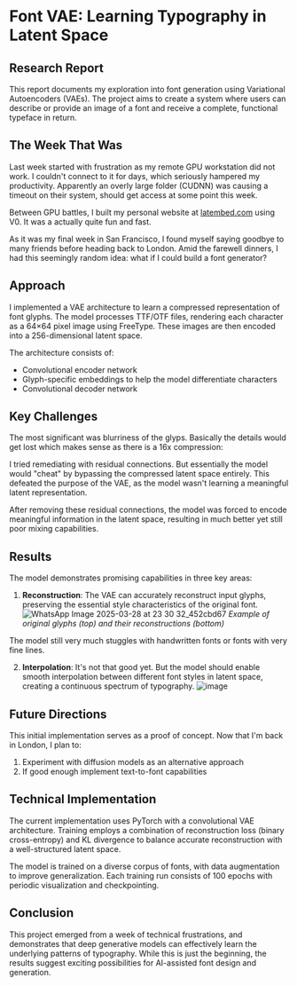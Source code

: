 

# Font VAE: Learning Typography in Latent Space

## Research Report

This report documents my exploration into font generation using Variational Autoencoders (VAEs). The project aims to create a system where users can describe or provide an image of a font and receive a complete, functional typeface in return.

## The Week That Was

Last week started with frustration as my remote GPU workstation did not work. I couldn't connect to it for days, which seriously hampered my productivity. Apparently an overly large folder (CUDNN) was causing a timeout on their system, should get access at some point this week. 

Between GPU battles, I built my personal website at [latembed.com](https://latembed.com/) using V0. It was a actually quite fun and fast.

As it was my final week in San Francisco, I found myself saying goodbye to many friends before heading back to London. Amid the farewell dinners, I had this seemingly random idea: what if I could build a font generator?

## Approach

I implemented a VAE architecture to learn a compressed representation of font glyphs. The model processes TTF/OTF files, rendering each character as a 64×64 pixel image using FreeType. These images are then encoded into a 256-dimensional latent space.

The architecture consists of:
- Convolutional encoder network
- Glyph-specific embeddings to help the model differentiate characters
- Convolutional decoder network

## Key Challenges

The most significant was blurriness of the glyps. Basically the details would get lost which makes sense as there is a 16x compression:

I tried remediating with residual connections. But essentially the model would "cheat" by bypassing the compressed latent space entirely. This defeated the purpose of the VAE, as the model wasn't learning a meaningful latent representation.

After removing these residual connections, the model was forced to encode meaningful information in the latent space, resulting in much better yet still poor mixing capabilities.

## Results

The model demonstrates promising capabilities in three key areas:

1. **Reconstruction**: The VAE can accurately reconstruct input glyphs, preserving the essential style characteristics of the original font.
![WhatsApp Image 2025-03-28 at 23 30 32_452cbd67](https://github.com/user-attachments/assets/0a883a0a-cfd4-4a06-9108-f6cf5cba6a89)
*Example of original glyphs (top) and their reconstructions (bottom)*

The model still very much stuggles with handwritten fonts or fonts with very fine lines.

2. **Interpolation**: It's not that good yet. But the model should enable smooth interpolation between different font styles in latent space, creating a continuous spectrum of typography.
![image](https://github.com/user-attachments/assets/b0ed13b8-fa0c-4017-8074-41fae67cde9d)

## Future Directions

This initial implementation serves as a proof of concept. Now that I'm back in London, I plan to:

1. Experiment with diffusion models as an alternative approach
2. If good enough implement text-to-font capabilities

## Technical Implementation

The current implementation uses PyTorch with a convolutional VAE architecture. Training employs a combination of reconstruction loss (binary cross-entropy) and KL divergence to balance accurate reconstruction with a well-structured latent space.

The model is trained on a diverse corpus of fonts, with data augmentation to improve generalization. Each training run consists of 100 epochs with periodic visualization and checkpointing.

## Conclusion

This project emerged from a week of technical frustrations, and demonstrates that deep generative models can effectively learn the underlying patterns of typography. While this is just the beginning, the results suggest exciting possibilities for AI-assisted font design and generation.
